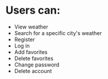# Users can:
- View weather
- Search for a specific city's weather
- Register
- Log in
- Add favorites
- Delete favorites
- Change password
- Delete account
